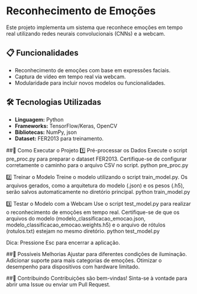 # Reconhecimento de Emoções 
Este projeto implementa um sistema que reconhece emoções em tempo real utilizando redes neurais convolucionais (CNNs) e a webcam.

## 📋 Funcionalidades

- Reconhecimento de emoções com base em expressões faciais.
- Captura de vídeo em tempo real via webcam.
- Modularidade para incluir novos modelos ou funcionalidades.

## 🛠️ Tecnologias Utilizadas

- **Linguagem:** Python
- **Frameworks:** TensorFlow/Keras, OpenCV
- **Bibliotecas:** NumPy, json
- **Dataset:** FER2013 para treinamento.

##🚀 Como Executar o Projeto
1️⃣ Pré-processar os Dados
Execute o script pre_proc.py para preparar o dataset FER2013. Certifique-se de configurar corretamente o caminho para o arquivo CSV no script.
python pre_proc.py

2️⃣ Treinar o Modelo
Treine o modelo utilizando o script train_model.py. Os arquivos gerados, como a arquitetura do modelo (.json) e os pesos (.h5), serão salvos automaticamente no diretório principal.
python train_model.py

3️⃣ Testar o Modelo com a Webcam
Use o script test_model.py para realizar o reconhecimento de emoções em tempo real. Certifique-se de que os arquivos do modelo (modelo_classificacao_emocao.json, modelo_classificacao_emocao.weights.h5) e o arquivo de rótulos (rotulos.txt) estejam no mesmo diretório.
python test_model.py

Dica: Pressione Esc para encerrar a aplicação.

##🌟 Possíveis Melhorias
Ajustar para diferentes condições de iluminação.
Adicionar suporte para mais categorias de emoções.
Otimizar o desempenho para dispositivos com hardware limitado.

##🤝 Contribuindo
Contribuições são bem-vindas! Sinta-se à vontade para abrir uma Issue ou enviar um Pull Request.



